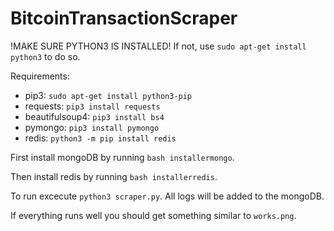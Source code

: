 # BitcoinTransactionScraper

!MAKE SURE PYTHON3 IS INSTALLED!
If not, use `sudo apt-get install python3` to do so.

Requirements:
- pip3: `sudo apt-get install python3-pip`
- requests: `pip3 install requests`
- beautifulsoup4: `pip3 install bs4`
- pymongo: `pip3 install pymongo`
- redis: `python3 -m pip install redis`

First install mongoDB by running `bash installermongo`.

Then install redis by running `bash installerredis`.

To run excecute `python3 scraper.py`. All logs will be added to the mongoDB.

If everything runs well you should get something similar to `works.png`.
